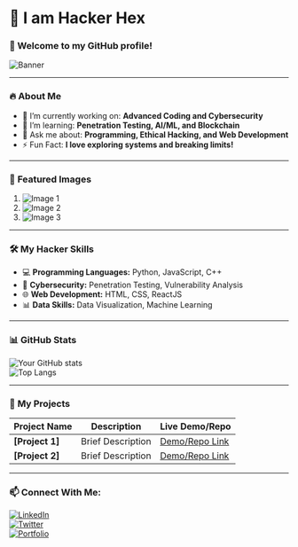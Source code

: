 # 👋 I am Hacker Hex  
### 🌟 Welcome to my GitHub profile!  

<!-- Banner Image -->
![Banner](https://via.placeholder.com/800x200?text=I+Am+Hacker+Hex)

---

### 🔥 **About Me**  
- 🔭 I’m currently working on: **Advanced Coding and Cybersecurity**  
- 🌱 I’m learning: **Penetration Testing, AI/ML, and Blockchain**  
- 💬 Ask me about: **Programming, Ethical Hacking, and Web Development**  
- ⚡ Fun Fact: **I love exploring systems and breaking limits!**  

---

### 📸 **Featured Images**  
1. ![Image 1](IMG_20250121_145532.jpg)  
2. ![Image 2](IMG_20250120_193519_320.jpg)  
3. ![Image 3](1737036615285.jpg)  

---

### 🛠 **My Hacker Skills**  
- 💻 **Programming Languages:** Python, JavaScript, C++  
- 🔐 **Cybersecurity:** Penetration Testing, Vulnerability Analysis  
- 🌐 **Web Development:** HTML, CSS, ReactJS  
- 📊 **Data Skills:** Data Visualization, Machine Learning  

---

### 📊 **GitHub Stats**  
![Your GitHub stats](https://github-readme-stats.vercel.app/api?username=yourusername&show_icons=true&theme=radical)  
![Top Langs](https://github-readme-stats.vercel.app/api/top-langs/?username=yourusername&layout=compact&theme=radical)

---

### 📂 **My Projects**  
| Project Name       | Description                              | Live Demo/Repo                  |  
|--------------------|------------------------------------------|---------------------------------|  
| **[Project 1]**   | Brief Description                        | [Demo/Repo Link](#)             |  
| **[Project 2]**   | Brief Description                        | [Demo/Repo Link](#)             |  

---

### 📫 **Connect With Me:**  
[![LinkedIn](https://img.shields.io/badge/LinkedIn-Connect-blue)](https://linkedin.com/in/yourprofile)  
[![Twitter](https://img.shields.io/badge/Twitter-Follow-blue)](https://twitter.com/yourprofile)  
[![Portfolio](https://img.shields.io/badge/Portfolio-Visit-blue)](https://yourportfolio.com)  
